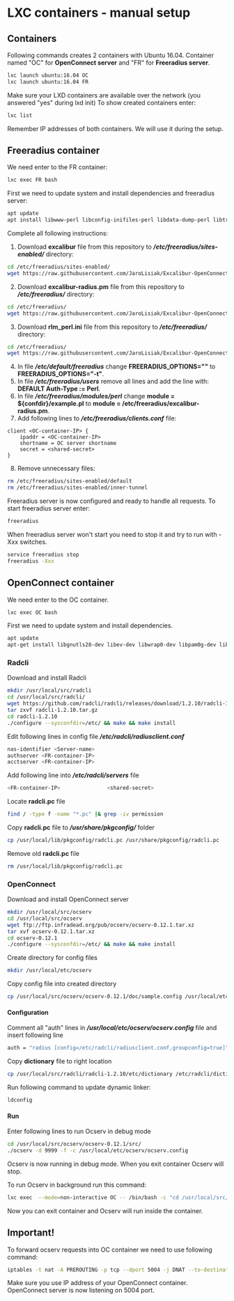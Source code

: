# LXC containers - manual setup

## Containers
Following commands creates 2 containers with Ubuntu 16.04. Container named "OC" for **OpenConnect server** and "FR" for **Freeradius server**.
```bash
lxc launch ubuntu:16.04 OC
lxc launch ubuntu:16.04 FR
```
Make sure your LXD containers are available over the network (you answered "yes" during lxd init)
To show created containers enter:
```bash
lxc list
```
Remember IP addresses of both containers. We will use it during the setup.
## Freeradius container
We need enter to the FR container:
```bash
lxc exec FR bash
```
First we need to update system and install dependencies and freeradius server:
```bash
apt update
apt install libwww-perl libconfig-inifiles-perl libdata-dump-perl libtry-tiny-perl freeradius libjson-perl liblwp-protocol-https-perl freeradius
```
Complete all following instructions:
1. Download **excalibur** file from this repository to ***/etc/freeradius/sites-enabled/*** directory:
```bash
cd /etc/freeradius/sites-enabled/
wget https://raw.githubusercontent.com/JaroLisiak/Excalibur-OpenConnect/master/Docker%20setup/excalibur-freeradius/files/excalibur
```
2. Download **excalibur-radius.pm** file from this repository to ***/etc/freeradius/*** directory:
```bash
cd /etc/freeradius/
wget https://raw.githubusercontent.com/JaroLisiak/Excalibur-OpenConnect/master/Docker%20setup/excalibur-freeradius/files/excalibur-radius.pm
```
3. Download **rlm_perl.ini** file from this repository to ***/etc/freeradius/*** directory:
```bash
cd /etc/freeradius/
wget https://raw.githubusercontent.com/JaroLisiak/Excalibur-OpenConnect/master/Docker%20setup/excalibur-freeradius/files/rlm_perl.ini
```
4. In file ***/etc/default/freeradius*** change **FREERADIUS_OPTIONS=""** to **FREERADIUS_OPTIONS="-t"**.
5. In file ***/etc/freeradius/users*** remove all lines and add the line with: **DEFAULT Auth-Type := Perl**.
6. In file ***/etc/freeradius/modules/perl*** change **module = ${confdir}/example.pl** to **module = /etc/freeradius/excalibur-radius.pm**.
7. Add following lines to ***/etc/freeradius/clients.conf*** file:
```
client <OC-container-IP> {
	ipaddr = <OC-container-IP>
	shortname = OC server shortname
	secret = <shared-secret>
}
```
8. Remove unnecessary files:
```bash
rm /etc/freeradius/sites-enabled/default
rm /etc/freeradius/sites-enabled/inner-tunnel
```
Freeradius server is now configured and ready to handle all requests. To start freeradius server enter:
```bash
freeradius
```
When freeradius server won't start you need to stop it and try to run with -Xxx switches.
```bash
service freeradius stop
freeradius -Xxx
```
## OpenConnect container
We need enter to the OC container.
```bash
lxc exec OC bash
```
First we need to update system and install dependencies.
```bash
apt update
apt-get install libgnutls28-dev libev-dev libwrap0-dev libpam0g-dev liblz4-dev libseccomp-dev libreadline-dev libnl-route-3-dev libkrb5-dev make-guile libtalloc-dev
```

### Radcli
Download and install Radcli
```bash
mkdir /usr/local/src/radcli
cd /usr/local/src/radcli/
wget https://github.com/radcli/radcli/releases/download/1.2.10/radcli-1.2.10.tar.gz
tar zxvf radcli-1.2.10.tar.gz
cd radcli-1.2.10
./configure --sysconfdir=/etc/ && make && make install
```
Edit following lines in config file ***/etc/radcli/radiusclient.conf***
```bash
nas-identifier <Server-name>
authserver <FR-container-IP>
acctserver <FR-container-IP>
```
Add following line into ***/etc/radcli/servers*** file
```bash
<FR-container-IP>				<shared-secret>
```
Locate **radcli.pc** file
```bash
find / -type f -name "*.pc" |& grep -iv permission
```
Copy **radcli.pc** file to ***/usr/share/pkgconfig/*** folder
```bash
cp /usr/local/lib/pkgconfig/radcli.pc /usr/share/pkgconfig/radcli.pc
```
Remove old **radcli.pc** file
```bash
rm /usr/local/lib/pkgconfig/radcli.pc
```
### OpenConnect
Download and install OpenConnect server
```bash
mkdir /usr/local/src/ocserv
cd /usr/local/src/ocserv
wget ftp://ftp.infradead.org/pub/ocserv/ocserv-0.12.1.tar.xz
tar xvf ocserv-0.12.1.tar.xz
cd ocserv-0.12.1
./configure --sysconfdir=/etc/ && make && make install
```
Create directory for config files
```bash
mkdir /usr/local/etc/ocserv
```
Copy config file into created directory
```bash
cp /usr/local/src/ocserv/ocserv-0.12.1/doc/sample.config /usr/local/etc/ocserv/ocserv.config
```
#### Configuration
Comment all "auth" lines in ***/usr/local/etc/ocserv/ocserv.config*** file and insert following line
```bash
auth = "radius [config=/etc/radcli/radiusclient.conf,groupconfig=true]"
```
Copy **dictionary** file to right location
```bash
cp /usr/local/src/radcli/radcli-1.2.10/etc/dictionary /etc/radcli/dictionary
```
Run following command to update dynamic linker:
```bash
ldconfig
```
#### Run
Enter following lines to run Ocserv in debug mode
```bash
cd /usr/local/src/ocserv/ocserv-0.12.1/src/
./ocserv -d 9999 -f -c /usr/local/etc/ocserv/ocserv.config
```
Ocserv is now running in debug mode. When you exit container Ocserv will stop.

To run Ocserv in background run this command:
```bash
lxc exec  --mode=non-interactive OC -- /bin/bash -c "cd /usr/local/src/ocserv/ocserv-0.12.1/src/ && ./ocserv -f -c /usr/local/etc/ocserv/ocserv.config"
```
Now you can exit container and Ocserv will run inside the container.

## Important!

To forward ocserv requests into OC container we need to use following command:
```bash
iptables -t nat -A PREROUTING -p tcp --dport 5004 -j DNAT --to-destination <OC-container-IP>:443
```
Make sure you use IP address of your OpenConnect container. 
OpenConnect server is now listening on 5004 port.


